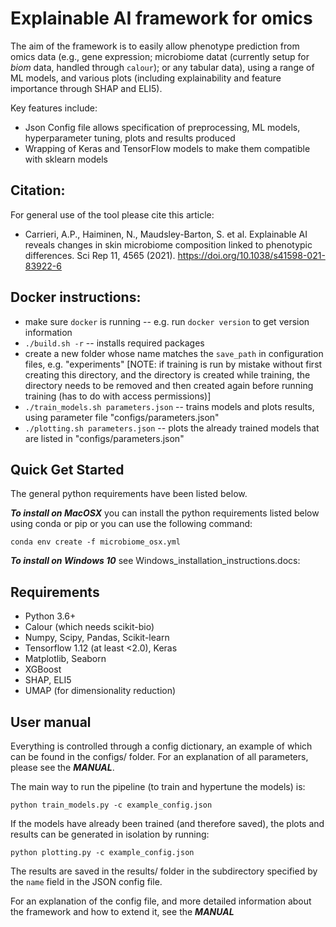 # Explainable AI framework for omics 

The aim of the framework is to easily allow phenotype prediction from omics data (e.g., gene expression; microbiome datat (currently setup for _biom_ data, handled through `calour`); or any tabular data), using a range of ML models, and various plots (including explainability and feature importance through SHAP and ELI5). 

Key features include:

* Json Config file allows specification of preprocessing, ML models, hyperparameter tuning, plots and results produced
* Wrapping of Keras and TensorFlow models to make them compatible with sklearn models

## Citation:
For general use of the tool please cite this article:
* Carrieri, A.P., Haiminen, N., Maudsley-Barton, S. et al. Explainable AI reveals changes in skin microbiome composition linked to phenotypic differences. Sci Rep 11, 4565 (2021). https://doi.org/10.1038/s41598-021-83922-6

## Docker instructions:

* make sure `docker` is running -- e.g. run `docker version` to get version information
* `./build.sh -r` -- installs required packages
* create a new folder whose name matches the `save_path` in configuration files, e.g. "experiments" [NOTE: if training is run by mistake without first creating this directory, and the directory is created while training, the directory needs to be removed and then created again before running training (has to do with access permissions)]
* `./train_models.sh parameters.json` -- trains models and plots results, using parameter file "configs/parameters.json"
* `./plotting.sh parameters.json` -- plots the already trained models that are listed in "configs/parameters.json"

## Quick Get Started

The general python requirements have been listed below. 

***To install on MacOSX*** you can install the python requirements listed below using conda or pip or you can use the following command:
```
conda env create -f microbiome_osx.yml
```

***To install on Windows 10*** see Windows_installation_instructions.docs:

## Requirements
* Python 3.6+
* Calour (which needs scikit-bio)
* Numpy, Scipy, Pandas, Scikit-learn
* Tensorflow 1.12 (at least <2.0), Keras
* Matplotlib, Seaborn
* XGBoost
* SHAP, ELI5
* UMAP (for dimensionality reduction)


## User manual
Everything is controlled through a config dictionary, an example of which can be found in the configs/ folder. For an explanation of all parameters, please see the ***MANUAL***.

The main way to run the pipeline (to train and hypertune the models) is:
```
python train_models.py -c example_config.json
```

If the models have already been trained (and therefore saved), the plots and results can be generated in isolation by running:
```
python plotting.py -c example_config.json
```

The results are saved in the results/ folder in the subdirectory specified by the `name` field in the JSON config file.

For an explanation of the config file, and more detailed information about the framework and how to extend it, see the ***MANUAL***
